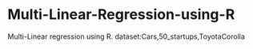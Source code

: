# Multi-Linear-Regression-using-R
Multi-Linear regression using R.
dataset:Cars,50_startups,ToyotaCorolla
